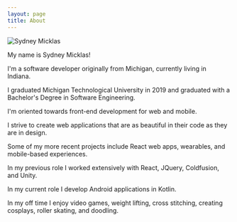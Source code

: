 ```yaml
---
layout: page
title: About
---
```


<img class="pink-shadow center" src="../assets/images/sydney-micklas.jpeg" alt="Sydney Micklas"/>

My name is Sydney Micklas! 

I'm a software developer originally from Michigan, currently living in Indiana.

I graduated Michigan Technological University in 2019 and graduated with a Bachelor's Degree in Software Engineering.

I'm oriented towards front-end development for web and mobile.

I strive to create web applications that are as beautiful in their code as they are in design. 

Some of my more recent projects include React web apps, wearables, and mobile-based experiences. 

In my previous role I worked extensively with React, JQuery, Coldfusion, and Unity.

In my current role I develop Android applications in Kotlin.

In my off time I enjoy video games, weight lifting, cross stitching, creating cosplays, roller skating, and doodling.